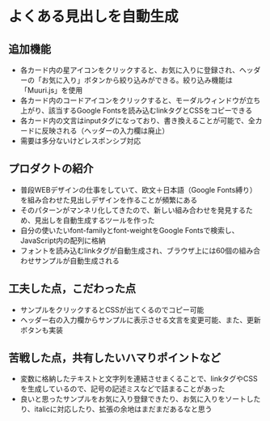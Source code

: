 # よくある見出しを自動生成

## 追加機能
- 各カード内の星アイコンをクリックすると、お気に入りに登録され、ヘッダーの「お気に入り」ボタンから絞り込みができる。絞り込み機能は「Muuri.js」を使用
- 各カード内のコードアイコンをクリックすると、モーダルウィンドウが立ち上がり、該当するGoogle Fontsを読み込むlinkタグとCSSをコピーできる
- 各カード内の文言はinputタグになっており、書き換えることが可能で、全カードに反映される（ヘッダーの入力欄は廃止）
- 需要は多分ないけどレスポンシブ対応

## プロダクトの紹介

- 普段WEBデザインの仕事をしていて、欧文＋日本語（Google Fonts縛り）を組み合わせた見出しデザインを作ることが頻繁にある
- そのパターンがマンネリ化してきたので、新しい組み合わせを発見するため、見出しを自動生成するツールを作った
- 自分の使いたいfont-familyとfont-weightをGoogle Fontsで検索し、JavaScript内の配列に格納
- フォントを読み込むlinkタグが自動生成され、ブラウザ上には60個の組み合わせサンプルが自動生成される

## 工夫した点，こだわった点

- サンプルをクリックするとCSSが出てくるのでコピー可能
- ヘッダー右の入力欄からサンプルに表示させる文言を変更可能、また、更新ボタンも実装

## 苦戦した点，共有したいハマりポイントなど

- 変数に格納したテキストと文字列を連結させまくることで、linkタグやCSSを生成しているので、記号の記述ミスなどで詰まることがあった
- 良いと思ったサンプルをお気に入り登録できたり、お気に入りをソートしたり、italicに対応したり、拡張の余地はまだまだあるなと思う
